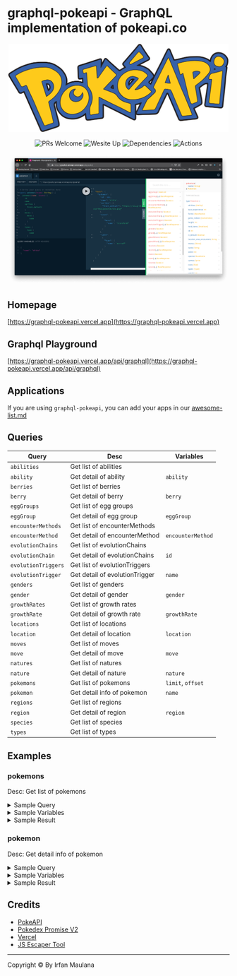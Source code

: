 # graphql-pokeapi - GraphQL implementation of pokeapi.co

<p align="center">
	<img height="200" src="https://raw.githubusercontent.com/PokeAPI/media/master/logo/pokeapi.svg?sanitize=true" alt="PokeAPI">
</p>
<p align="center">
	<img src="https://img.shields.io/badge/PRs-welcome-brightgreen.svg" alt="PRs Welcome">
	<img src="https://img.shields.io/website-up-down-brightgreen-red/https/graphql-pokeapi.vercel.app.svg" alt="Wesite Up">
	<img src="https://img.shields.io/david/mazipan/graphql-pokeapi.svg" alt="Dependencies">
	<img src="https://github.com/mazipan/graphql-pokeapi/workflows/Build%20UI/badge.svg" alt="Actions">
</p>

![Playground Screenshot](public/screenshot.png)

## Homepage

[https://graphql-pokeapi.vercel.app](https://graphql-pokeapi.vercel.app)

## Graphql Playground

[https://graphql-pokeapi.vercel.app/api/graphql](https://graphql-pokeapi.vercel.app/api/graphql)

## Applications

If you are using `graphql-pokeapi`, you can add your apps in our [awesome-list.md](awesome-list.md)

## Queries

| Query               | Desc                           | Variables         |
| ------------------- | ------------------------------ | ----------------- |
| `abilities`         | Get list of abilities          |                   |
| `ability`           | Get detail of ability          | `ability`         |
| `berries`           | Get list of berries            |                   |
| `berry`             | Get detail of berry            | `berry`           |
| `eggGroups`         | Get list of egg groups         |                   |
| `eggGroup`          | Get detail of egg group        | `eggGroup`        |
| `encounterMethods`  | Get list of encounterMethods   |                   |
| `encounterMethod`   | Get detail of encounterMethod  | `encounterMethod` |
| `evolutionChains`   | Get list of evolutionChains    |                   |
| `evolutionChain`    | Get detail of evolutionChains  | `id`              |
| `evolutionTriggers` | Get list of evolutionTriggers  |                   |
| `evolutionTrigger`  | Get detail of evolutionTrigger | `name`            |
| `genders`           | Get list of genders            |                   |
| `gender`            | Get detail of gender           | `gender`          |
| `growthRates`       | Get list of growth rates       |                   |
| `growthRate`        | Get detail of growth rate      | `growthRate`      |
| `locations`         | Get list of locations          |                   |
| `location`          | Get detail of location         | `location`        |
| `moves`             | Get list of moves              |                   |
| `move`              | Get detail of move             | `move`            |
| `natures`           | Get list of natures            |                   |
| `nature`            | Get detail of nature           | `nature`          |
| `pokemons`          | Get list of pokemons           | `limit`, `offset` |
| `pokemon`           | Get detail info of pokemon     | `name`            |
| `regions`           | Get list of regions            |                   |
| `region`            | Get detail of region           | `region`          |
| `species`           | Get list of species            |                   |
| `types`             | Get list of types              |                   |

## Examples

### pokemons

Desc: Get list of pokemons

<details>
  <summary>Sample Query</summary>
  <p><pre>query pokemons($limit: Int, $offset: Int) {
  pokemons(limit: $limit, offset: $offset) {
    count
    next
    previous
    status
    message
    results {
      url
      name
      image
    }
  }
}</pre></p>
</details>

<details>
  <summary>Sample Variables</summary>
  <p><pre>{
  "limit": 2,
  "offset": 1
}</pre></p>
</details>

<details>
  <summary>Sample Result</summary>
  <p><pre>{
  "data": {
    "pokemons": {
      "count": 964,
      "next": "https://pokeapi.co/api/v2/pokemon/?offset=3&limit=3",
      "previous": null,
      "results": [
        {
          "url": "https://pokeapi.co/api/v2/pokemon/1/",
          "name": "bulbasaur",
          "image": "https://raw.githubusercontent.com/PokeAPI/sprites/master/sprites/pokemon/1.png"
        },
        {
          "url": "https://pokeapi.co/api/v2/pokemon/2/",
          "name": "ivysaur",
          "image": "https://raw.githubusercontent.com/PokeAPI/sprites/master/sprites/pokemon/2.png"
        },
        {
          "url": "https://pokeapi.co/api/v2/pokemon/3/",
          "name": "venusaur",
          "image": "https://raw.githubusercontent.com/PokeAPI/sprites/master/sprites/pokemon/3.png"
        }
      ],
      "status": true,
      "message": ""
    }
  }
}</pre></p>
</details>

### pokemon

Desc: Get detail info of pokemon

<details>
  <summary>Sample Query</summary>
  <p><pre>query pokemon($name: String!) {
  pokemon(name: $name) {
    id
    name
    abilities {
      ability {
        name
      }
    }
    moves {
      move {
        name
      }
    }
    types {
      type {
        name
      }
    }
    message
    status
  }
}</pre></p>
</details>

<details>
  <summary>Sample Variables</summary>
  <p><pre>{
  "name": "ditto"
}</pre></p>
</details>

<details>
  <summary>Sample Result</summary>
  <p><pre>{
  "data": {
    "pokemon": {
      "id": 132,
      "name": "ditto",
      "abilities": [
        {
          "ability": {
            "name": "imposter"
          }
        },
        {
          "ability": {
            "name": "limber"
          }
        }
      ],
      "moves": [
        {
          "move": {
            "name": "transform"
          }
        }
      ],
      "types": [
        {
          "type": {
            "name": "normal"
          }
        }
      ],
      "message": "",
      "status": true
    }
  }
}</pre></p>
</details>

## Credits

- [PokeAPI](https://github.com/PokeAPI/pokeapi)
- [Pokedex Promise V2](https://github.com/PokeAPI/pokedex-promise-v2#pokemon)
- [Vercel](https://vercel.com/)
- [JS Escaper Tool](https://www.freeformatter.com/javascript-escape.html#ad-output)

---

Copyright © By Irfan Maulana
